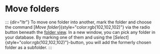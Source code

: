 Move folders
============
::: {dir="ltr"}
To move one folder into another, mark the folder and choose the command [*Move folder*]{style="color:rgb(102,102,102)"} via the radio button beneath the [folder view](../introduction/user-surface/folder-view.html). In a new window, you can pick any folder in your database. By marking one of them and using the [*Select*]{style="color:rgb(102,102,102)"}-button, you will add the formerly chosen folder as a subfolder.
:::
